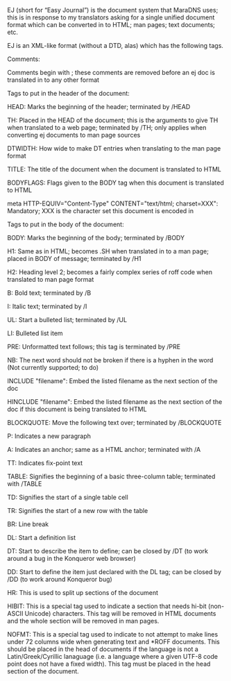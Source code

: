 EJ (short for “Easy Journal”) is the document system that MaraDNS
uses; this is in response to my translators asking for a single unified
document format which can be converted in to HTML; man pages; text
documents; etc.

EJ is an XML-like format (without a DTD, alas) which has the following 
tags.

Comments:

Comments begin with <!-- and end with -->; these comments are removed
before an ej doc is translated in to any other format

Tags to put in the header of the document:

HEAD: Marks the beginning of the header; terminated by /HEAD

TH: Placed in the HEAD of the document; this is the arguments to give TH 
when translated to a web page; terminated by /TH; only applies when 
converting ej documents to man page sources

DTWIDTH: How wide to make DT entries when translating to the man page
         format

TITLE: The title of the document when the document is translated to HTML

BODYFLAGS: Flags given to the BODY tag when this document is translated
           to HTML

meta HTTP-EQUIV="Content-Type" CONTENT="text/html; charset=XXX": Mandatory;
XXX is the character set this document is encoded in

Tags to put in the body of the document:

BODY: Marks the beginning of the body; terminated by /BODY

H1: Same as in HTML; becomes .SH when translated in to a man page; placed 
in BODY of message; terminated by /H1

H2: Heading level 2; becomes a fairly complex series of roff code when
    translated to man page format

B: Bold text; terminated by /B

I: Italic text; terminated by /I

UL: Start a bulleted list; terminated by /UL

LI: Bulleted list item 

PRE: Unformatted text follows; this tag is terminated by /PRE

NB: The next word should not be broken if there is a hyphen in the word
    (Not currently supported; to do)

INCLUDE "filename": Embed the listed filename as the next section of the doc

HINCLUDE "filename": Embed the listed filename as the next section of the doc
                     if this document is being translated to HTML

BLOCKQUOTE: Move the following text over; terminated by /BLOCKQUOTE

P: Indicates a new paragraph

A: Indicates an anchor; same as a HTML anchor; terminated with /A

TT: Indicates fix-point text

TABLE: Signifies the beginning of a basic three-column table; terminated
       with /TABLE

TD: Signifies the start of a single table cell

TR: Signifies the start of a new row with the table

BR: Line break

DL: Start a definition list

DT: Start to describe the item to define; can be closed by /DT
    (to work around a bug in the Konqueror web browser)

DD: Start to define the item just declared with the DL tag; can be closed
    by /DD (to work around Konqueror bug)

HR: This is used to split up sections of the document

HIBIT: This is a special tag used to indicate a section that needs
       hi-bit (non-ASCII Unicode) characters.  This tag will be removed 
       in HTML documents and the whole section will be removed in 
       man pages.

NOFMT: This is a special tag used to indicate to not attempt to make
       lines under 72 columns wide when generating text and *ROFF 
       documents.  This should be placed in the head of documents if
       the language is not a Latin/Greek/Cyrillic lanaguage (i.e. a
       language where a given UTF-8 code point does not have a fixed
       width).  This tag must be placed in the head section of the
       document.

